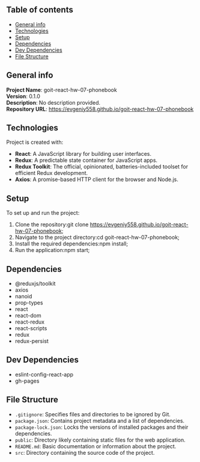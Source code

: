 ## Table of contents

- [General info](#general-info)
- [Technologies](#technologies)
- [Setup](#setup)
- [Dependencies](#dependencies)
- [Dev Dependencies](#dev-dependencies)
- [File Structure](#file-structure)

## General info

**Project Name**: goit-react-hw-07-phonebook  
**Version**: 0.1.0  
**Description**: No description provided.  
**Repository URL**: https://evgeniy558.github.io/goit-react-hw-07-phonebook

## Technologies

Project is created with:

- **React**: A JavaScript library for building user interfaces.
- **Redux**: A predictable state container for JavaScript apps.
- **Redux Toolkit**: The official, opinionated, batteries-included toolset for efficient Redux development.
- **Axios**: A promise-based HTTP client for the browser and Node.js.

## Setup

To set up and run the project:

1. Clone the repository:git clone https://evgeniy558.github.io/goit-react-hw-07-phonebook;
2. Navigate to the project directory:cd goit-react-hw-07-phonebook;
3. Install the required dependencies:npm install;
4. Run the application:npm start;

## Dependencies

- @reduxjs/toolkit
- axios
- nanoid
- prop-types
- react
- react-dom
- react-redux
- react-scripts
- redux
- redux-persist

## Dev Dependencies

- eslint-config-react-app
- gh-pages

## File Structure

- `.gitignore`: Specifies files and directories to be ignored by Git.
- `package.json`: Contains project metadata and a list of dependencies.
- `package-lock.json`: Locks the versions of installed packages and their dependencies.
- `public`: Directory likely containing static files for the web application.
- `README.md`: Basic documentation or information about the project.
- `src`: Directory containing the source code of the project.
